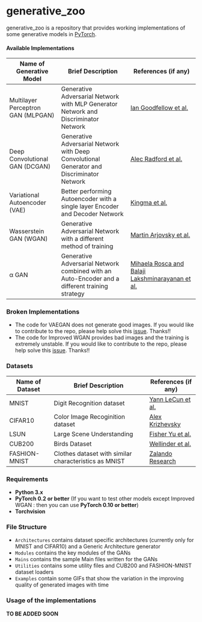 # generative_zoo

generative_zoo is a repository that provides working implementations of some generative models in [PyTorch](https://pytorch.org). 

#### Available Implementations

| Name of Generative Model | Brief Description | References (if any) |
| ------------------------ | ----------------- | ------------------- |
| Multilayer Perceptron GAN (MLPGAN) | Generative Adversarial Network with MLP Generator Network and Discriminator Network | [Ian Goodfellow et al.](https://arxiv.org/abs/1406.2661) |
| Deep Convolutional GAN (DCGAN) | Generative Adversarial Network with Deep Convolutional Generator and Discriminator Network | [Alec Radford et al.](https://arxiv.org/abs/1511.06434) |
| Variational Autoencoder (VAE) | Better performing Autoencoder with a single layer Encoder and Decoder Network | [Kingma et al.](https://arxiv.org/abs/1312.6114) |
| Wasserstein GAN (WGAN) | Generative Adversarial Network with a different method of training | [Martin Arjovsky et al.](https://arxiv.org/abs/1701.07875) |
| &#945; GAN | Generative Adversarial Network combined with an Auto-Encoder and a different training strategy | [Mihaela Rosca and Balaji Lakshminarayanan et al.](https://arxiv.org/abs/1706.04987) |

### Broken Implementations

+ The code for VAEGAN does not generate good images. If you would like to contribute to the repo, please help solve this [issue](https://github.com/DL-IT/generative_zoo/issues/1). Thanks!!
+ The code for Improved WGAN provides bad images and the training is extremely unstable. If you would like to contribute to the repo, please help solve this [issue](https://github.com/DL-IT/generative_zoo/issues/4). Thanks!!

### Datasets

| Name of Dataset | Brief Description | References (if any) |
| --------------- | ----------------- | ------------------- |
| MNIST | Digit Recognition dataset | [Yann LeCun et al.](http://yann.lecun.com/exdb/mnist/) |
| CIFAR10 | Color Image Recoginition dataset | [Alex Krizhevsky](https://www.cs.toronto.edu/~kriz/learning-features-2009-TR.pdf) |
| LSUN | Large Scene Understanding | [Fisher Yu et al.](http://lsun.cs.princeton.edu/) |
| CUB200 | Birds Dataset | [Wellinder et al.](https://http://www.vision.caltech.edu/visipedia/CUB-200.html) |
| FASHION-MNIST | Clothes dataset with similar characteristics as MNIST | [Zalando Research](https://github.com/zalandoresearch/fashion-mnist) 

### Requirements

+ **Python 3.x**
+ **PyTorch 0.2 or better** (If you want to test other models except Improved WGAN : then you can use **PyTorch 0.10 or better**)
+ **Torchvision**

### File Structure

+ `Architectures` contains dataset specific architectures (currently only for MNIST and CIFAR10) and a Generic Architecture generator
+ `Modules` contains the key modules of the GANs
+ `Mains` contains the sample Main files written for the GANs
+ `Utilities` contains some utility files and CUB200 and FASHION-MNIST dataset loaders
+ `Examples` contain some GIFs that show the variation in the improving quality of generated images with time

### Usage of the implementations

__TO BE ADDED SOON__
